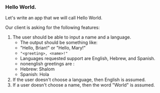 ### Hello World.

Let's write an app that we will call Hello World.

Our client is asking for the following features:

1. The user should be able to input a name and a language.
   * The output should be something like:
    * "Hello, Brian!"  or "Hello, Mary!"
    * ```"<greeting>, <name>!"```
    * Languages requested support are English, Hebrew, and Spanish. 
    * nonenglish greetings are : 
    * Hebrew: Shalom
    * Spanish: Hola
2. If the user doesn't choose a language, then English is assumed.
3. If a user doesn't choose a name, then the word "World" is assumed.
